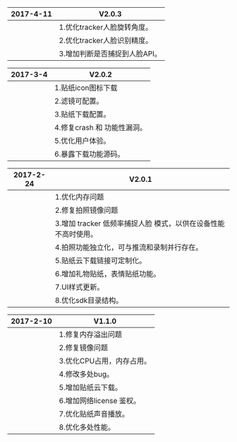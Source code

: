 | 2017-4-11 | V2.0.3                             |
| ---------- | ------------------------------------ |
|            | 1.优化tracker人脸旋转角度。                        |
|            | 2.优化tracker人脸识别精度。                      |
|            | 3.增加判断是否捕捉到人脸API。                       |


| 2017-3-4 | V2.0.2                             |
| ---------- | ------------------------------------ |
|            | 1.贴纸icon图标下载                        |
|            | 2.滤镜可配置。                       |
|            | 3.贴纸下载配置。                       |
|            | 4.修复crash 和 功能性漏洞。                       |
|            | 5.优化用户体验。                       |
|            | 6.暴露下载功能源码。                       |


| 2017-2-24 | V2.0.1                              |
| ---------- | ------------------------------------ |
|            | 1.优化内存问题                        |
|            | 2.修复拍照镜像问题                        |
|            | 3.增加 tracker 低频率捕捉人脸 模式，以供在设备性能不高时使用。               |
|            | 4.拍照功能独立化，可与推流和录制并行存在。 |
|            | 5.贴纸云下载链接可定制化。                          |
|            | 6.增加礼物贴纸，表情贴纸功能。                     |
|            | 7.UI样式更新。                       |
|            | 8.优化sdk目录结构。                    |


| 2017-2-10 | V1.1.0                              |
| ---------- | ------------------------------------ |
|            | 1.修复内存溢出问题                        |
|            | 2.修复镜像问题                        |
|            | 3.优化CPU占用，内存占用。                      |
|            | 4.修改多处bug。 |
|            | 5.增加贴纸云下载。                          |
|            | 6.增加网络license 鉴权。                     |
|            | 7.优化贴纸声音播放。                       |
|            | 8.优化多处性能。                    |
